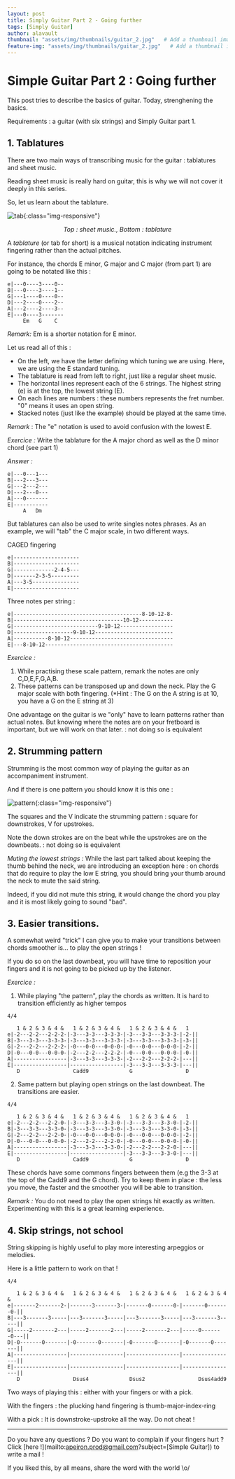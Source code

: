 ```yaml
---
layout: post
title: Simply Guitar Part 2 - Going further
tags: [Simply Guitar]
author: alavault
thumbnail: "assets/img/thumbnails/guitar_2.jpg"   # Add a thumbnail image on blog view
feature-img: "assets/img/thumbnails/guitar_2.jpg"   # Add a thumbnail image on blog view
---
```


# Simple Guitar Part 2 : Going further

This post tries to describe the basics of guitar. Today, strenghening the basics.

Requirements : a guitar (with six strings) and Simply Guitar part 1.

## 1. Tablatures

There are two main ways of transcribing music for the guitar : tablatures and sheet music.

Reading sheet music is really hard on guitar, this is why we will not cover it deeply in this series.

So, let us learn about the tablature.

![tab](/assets/img/posts/come-as-you-are.jpg){:class="img-responsive"}
<center><i>Top : sheet music., Bottom : tablature</i></center>

A *tablature* (or tab for short) is a musical notation indicating instrument fingering rather than the actual pitches. 

For instance, the chords E minor, G major and C major (from part 1) are going to be notated like this :

```
e|---0----3----0--
B|---0----3----1--
G|---1----0----0--
D|---2----0----2--
A|---2----2----3--
E|---0----3-------
     Em   G    C
```

*Remark:* Em is a shorter notation for E minor.

Let us read all of this :

* On the left, we have the letter defining which tuning we are using. Here, we are using the E standard tuning.
* The tablature is read from left to right, just like a regular sheet music.
* The horizontal lines represent each of the 6 strings. The highest string (e) is at the top, the lowest string (E). 
* On each lines are numbers : these numbers represents the fret number. "0" means it uses an open string.
* Stacked notes (just like the example) should be played at the same time.


*Remark* : The "e" notation is used to avoid confusion with the lowest E.

*Exercice :* Write the tablature for the A major chord as well as the D minor chord (see part 1)

*Answer :*

```
e|---0---1---
B|---2---3---
G|---2---2---
D|---2---0---
A|---0-------
E|-----------
     A   Dm 
``` 

But tablatures can also be used to write singles notes phrases. As an example, we will "tab" the C major scale, in two different ways.

CAGED fingering 

```
e|---------------------
B|---------------------
G|-------------2-4-5---
D|-------2-3-5---------
A|---3-5---------------
E|---------------------
```

Three notes per string :

```
e|-----------------------------------------8-10-12-8-
B|-----------------------------------10-12-----------
G|---------------------------9-10-12-----------------
D|-------------------9-10-12-------------------------
A|-----------8-10-12---------------------------------
E|---8-10-12-----------------------------------------
```

*Exercice :* 
1. While practising these scale pattern, remark the notes are only C,D,E,F,G,A,B.
2. These patterns can be transposed up and down the neck. Play the G major scale with both fingering.
   (*Hint : The G on the A string is at 10, you have a G on the E string at 3)

One advantage on the guitar is we "only" have to learn patterns rather than actual notes. But knowing where the notes are on your fretboard is important, but we will work on that later. : not doing so is equivalent 

## 2. Strumming pattern

Strumming is the most common way of playing the guitar as an accompaniment instrument.

And if there is one pattern you should know it is this one :

![pattern](/assets/img/posts/strum.png){:class="img-responsive"}

The squares and the V indicate the strumming pattern : square for downstrokes, V for upstrokes.

Note the down strokes are on the beat while the upstrokes are on the downbeats.
: not doing so is equivalent 

*Muting the lowest strings :* While the last part talked about keeping the thumb behind the neck, we are introducing an exception here : on chords that do require to play the low E string, you should bring your thumb around the neck to mute the said string.

Indeed, if you did not mute this string, it would change the chord you play and it is most likely going to sound "bad".

## 3. Easier transitions.

A somewhat weird "trick" I can give you to make your transitions between chords smoother is... to play the open strings !

If you do so on the last downbeat, you will have time to reposition your fingers and it is not going to be picked up by the listener.

*Exercice :* 
1. While playing "the pattern", play the chords as written. It is hard to transition efficiently as higher tempos

```
4/4

   1 & 2 & 3 & 4 &   1 & 2 & 3 & 4 &   1 & 2 & 3 & 4 &   1
e|-2---2-2---2-2-2-|-3---3-3---3-3-3-|-3---3-3---3-3-3-|-2-||
B|-3---3-3---3-3-3-|-3---3-3---3-3-3-|-3---3-3---3-3-3-|-3-||
G|-2---2-2---2-2-2-|-0---0-0---0-0-0-|-0---0-0---0-0-0-|-2-||
D|-0---0-0---0-0-0-|-2---2-2---2-2-2-|-0---0-0---0-0-0-|-0-||
A|-----------------|-3---3-3---3-3-3-|-2---2-2---2-2-2-|---||
E|-----------------|-----------------|-3---3-3---3-3-3-|---||
   D                 Cadd9             G                 D
```

2. Same pattern but playing open strings on the last downbeat. The transitions are easier.

```
4/4

   1 & 2 & 3 & 4 &   1 & 2 & 3 & 4 &   1 & 2 & 3 & 4 &   1
e|-2---2-2---2-2-0-|-3---3-3---3-3-0-|-3---3-3---3-3-0-|-2-||
B|-3---3-3---3-3-0-|-3---3-3---3-3-0-|-3---3-3---3-3-0-|-3-||
G|-2---2-2---2-2-0-|-0---0-0---0-0-0-|-0---0-0---0-0-0-|-2-||
D|-0---0-0---0-0-0-|-2---2-2---2-2-0-|-0---0-0---0-0-0-|-0-||
A|-----------------|-3---3-3---3-3-0-|-2---2-2---2-2-0-|---||
E|-----------------|-----------------|-3---3-3---3-3-0-|---||
   D                 Cadd9             G                 D
```

These chords have some commons fingers between them (e.g the 3-3 at the top of the Cadd9 and the G chord). Try to keep them in place : the less you move, the faster and the smoother you will be able to transition.

*Remark :* You do not need to play the open strings hit exactly as written. Experimenting with this is a great learning experience.

## 4. Skip strings, not school

String skipping is highly useful to play more interesting arpeggios or melodies.

Here is a little pattern to work on that !

```
4/4

   1 & 2 & 3 & 4 &   1 & 2 & 3 & 4 &   1 & 2 & 3 & 4 &   1 & 2 & 3 & 4 &   
e|-------2-------2-|-------3-------3-|-------0-------0-|-------0-------0-||
B|---3-------3-----|---3-------3-----|---3-------3-----|---3-------3-----||
G|-----2-------2---|-----2-------2---|-----2-------2---|-----0-------0---||
D|-0-------0-------|-0-------0-------|-0-------0-------|-0-------0-------||
A|-----------------|-----------------|-----------------|-----------------||
E|-----------------|-----------------|-----------------|-----------------||
   D                 Dsus4             Dsus2                 Dsus4add9
```

Two ways of playing this : either with your fingers or with a pick.

With the fingers : the plucking hand fingering is thumb-major-index-ring

With a pick : It is downstroke-upstroke all the way. Do not cheat !


---

Do you have any questions ? Do you want to complain if your fingers hurt ? Click [here !](mailto:apeiron.prod@gmail.com?subject=[Simple Guitar]) to write a mail !

If you liked this, by all means, share the word with the world \o/



